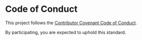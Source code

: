 # Code of Conduct

This project follows the [Contributor Covenant Code of Conduct](https://www.contributor-covenant.org/version/2/1/code_of_conduct/).

By participating, you are expected to uphold this standard.

